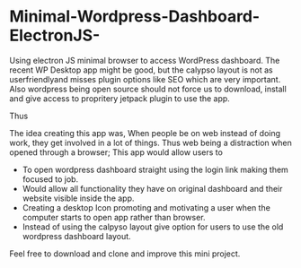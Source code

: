 # Minimal-Wordpress-Dashboard-ElectronJS-
Using electron JS minimal browser to access WordPress dashboard.
The recent WP Desktop app might be good, but the calypso layout is not as userfriendlyand misses plugin options like SEO which are very important. Also wordpress being open source should not force us to download, install and give access to propritery jetpack plugin to use the app.

Thus 

The idea creating this app was, 
When people be on web instead of doing work, they get involved in a lot of things.
Thus web being a distraction when opened through a browser;
This app would allow users to

* To open wordpress dashboard straight using the login link making them focused to job.
* Would allow all functionality they have on original dashboard and their website visible inside the app.
* Creating a desktop Icon promoting and motivating a user when the computer starts to open app rather than browser.
*  Instead of using the calpyso layout give option for users to use the old wordpress dashboard layout.

Feel free to download and clone and improve this mini project.



